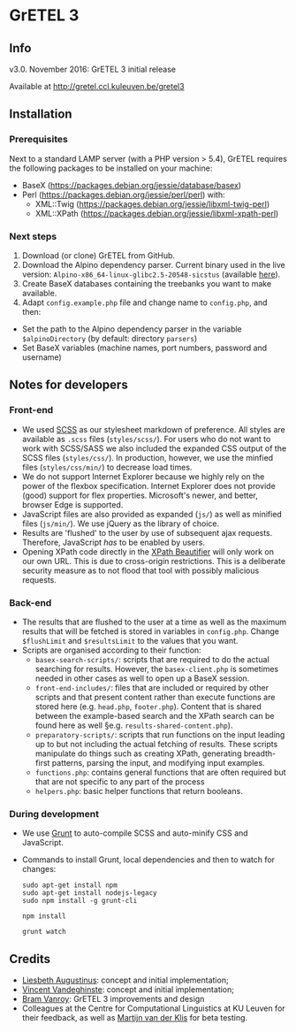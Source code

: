 # GrETEL 3

## Info

v3.0. November 2016: GrETEL 3 initial release

Available at http://gretel.ccl.kuleuven.be/gretel3

## Installation

### Prerequisites

Next to a standard LAMP server (with a PHP version > 5.4), GrETEL requires the following packages to be installed on your machine:

* BaseX (https://packages.debian.org/jessie/database/basex)
* Perl (https://packages.debian.org/jessie/perl/perl) with:
  * XML::Twig (https://packages.debian.org/jessie/libxml-twig-perl)
  * XML::XPath (https://packages.debian.org/jessie/libxml-xpath-perl)

### Next steps

1. Download (or clone) GrETEL from GitHub.
2. Download the Alpino dependency parser. Current binary used in the live version: `Alpino-x86_64-linux-glibc2.5-20548-sicstus` (available [here](http://www.let.rug.nl/vannoord/alp/Alpino/versions/binary)).
3. Create BaseX databases containing the treebanks you want to make available.
4. Adapt `config.example.php` file and change name to `config.php`, and then:
  * Set the path to the Alpino dependency parser in the variable `$alpinoDirectory` (by default: directory `parsers`)
  * Set BaseX variables (machine names, port numbers, password and username)

## Notes for developers

### Front-end
* We used [SCSS](http://sass-lang.com/documentation/file.SCSS_FOR_SASS_USERS.html) as our stylesheet markdown of preference. All styles are available as `.scss` files (`styles/scss/`). For users who do not want to work with SCSS/SASS we also included the expanded CSS output of the SCSS files (`styles/css/`). In production, however, we use the minfied files (`styles/css/min/`) to decrease load times.
* We do not support Internet Explorer because we highly rely on the power of the flexbox specification. Internet Explorer does not provide (good) support for flex properties. Microsoft's newer, and better, browser Edge is supported.
* JavaScript files are also provided as expanded (`js/`) as well as minified files (`js/min/`). We use jQuery as the library of choice.
* Results are 'flushed' to the user by use of subsequent ajax requests. Therefore, JavaScript _has_ to be enabled by users.
* Opening XPath code directly in the [XPath Beautifier](http://bramvanroy.be/projects/xpath-beautifier/) will only work on our own URL. This is due to cross-origin restrictions. This is a deliberate security measure as to not flood that tool with possibly malicious requests.


### Back-end
* The results that are flushed to the user at a time as well as the maximum results that will be fetched is stored in variables in `config.php`. Change `$flushLimit` and `$resultsLimit` to the values that you want.
* Scripts are organised according to their function:
  * `basex-search-scripts/`: scripts that are required to do the actual searching for results. However, the `basex-client.php` is sometimes needed in other cases as well to open up a BaseX session.
  * `front-end-includes/`: files that are included or required by other scripts and that present content rather than execute functions are stored here (e.g. `head.php`, `footer.php`). Content that is shared between the example-based search and the XPath search can be found here as well §e.g. `results-shared-content.php`).
  * `preparatory-scripts/`: scripts that run functions on the input leading up to but not including the actual fetching of results. These scripts manipulate do things such as creating XPath, generating breadth-first patterns, parsing the input, and modifying input examples.
  * `functions.php`: contains general functions that are often required but that are not specific to any part of the process
  * `helpers.php`: basic helper functions that return booleans.

### During development
* We use [Grunt](https://gruntjs.com/) to auto-compile SCSS and auto-minify CSS and JavaScript.
* Commands to install Grunt, local dependencies and then to watch for changes:


      sudo apt-get install npm
      sudo apt-get install nodejs-legacy
      sudo npm install -g grunt-cli

      npm install

      grunt watch

## Credits

* [Liesbeth Augustinus](http://www.ccl.kuleuven.be/~liesbeth/): concept and initial implementation;
* [Vincent Vandeghinste](http://www.ccl.kuleuven.be/~vincent/ccl): concept and initial implementation;
* [Bram Vanroy](http://bramvanroy.be/): GrETEL 3 improvements and design
* Colleagues at the Centre for Computational Linguistics at KU Leuven for their feedback, as well as [Martijn van der Klis](http://www.uu.nl/staff/MHvanderKlis) for beta testing.
